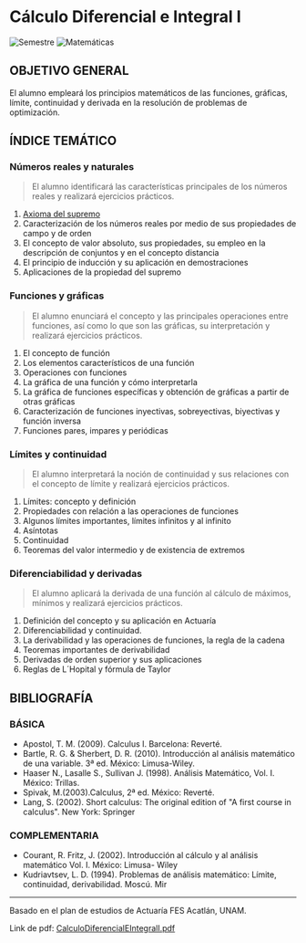 # Cálculo Diferencial e Integral I
![Semestre](https://img.shields.io/badge/Semestre-1-white)
![Matemáticas](https://img.shields.io/badge/Campo-Matemáticas-blue)

## OBJETIVO GENERAL
El alumno empleará los principios matemáticos de las funciones, gráficas, límite, continuidad y derivada en la resolución de problemas de optimización.

## ÍNDICE TEMÁTICO
### Números reales y naturales
> El alumno identificará las características principales de los números reales y realizará ejercicios prácticos.

1. [Axioma del supremo](numeros_reales_y_naturales/axioma_del_supremo.md)
2. Caracterización de los números reales por medio de sus propiedades de campo y de orden
3. El concepto de valor absoluto, sus propiedades, su empleo en la descripción de conjuntos y en el concepto distancia
4. El principio de inducción y su aplicación en demostraciones
5. Aplicaciones de la propiedad del supremo

### Funciones y gráficas
> El alumno enunciará el concepto y las principales operaciones entre funciones, así como lo que son las gráficas, su interpretación y realizará ejercicios prácticos.

1. El concepto de función
2. Los elementos característicos de una función
3. Operaciones con funciones
4. La gráfica de una función y cómo interpretarla
5. La gráfica de funciones específicas y obtención de gráficas a partir de otras gráficas
6. Caracterización de funciones inyectivas, sobreyectivas, biyectivas y función inversa
7. Funciones pares, impares y periódicas

### Límites y continuidad
> El alumno interpretará la noción de continuidad y sus relaciones con el concepto de límite y realizará ejercicios prácticos.

1. Límites: concepto y definición
2. Propiedades con relación a las operaciones de funciones
3. Algunos límites importantes, límites infinitos y al infinito
4. Asíntotas
5. Continuidad
6. Teoremas del valor intermedio y de existencia de extremos

### Diferenciabilidad y derivadas
> El alumno aplicará la derivada de una función al cálculo de máximos, mínimos y realizará ejercicios prácticos.

1. Definición del concepto y su aplicación en Actuaría
2. Diferenciabilidad y continuidad.
3. La derivabilidad y las operaciones de funciones, la regla de la cadena
4. Teoremas importantes de derivabilidad
5. Derivadas de orden superior y sus aplicaciones
6. Reglas de L´Hopital y fórmula de Taylor

## BIBLIOGRAFÍA
### BÁSICA
- Apostol, T. M. (2009). Calculus I. Barcelona: Reverté.
- Bartle, R. G. & Sherbert, D. R. (2010). Introducción al análisis matemático de una variable. 3ª ed. México:
Limusa-Wiley.
- Haaser N., Lasalle S., Sullivan J. (1998). Análisis Matemático, Vol. I. México: Trillas.
- Spivak, M.(2003).Calculus, 2ª ed. México: Reverté.
- Lang, S. (2002). Short calculus: The original edition of "A first course in calculus". New York: Springer

### COMPLEMENTARIA
- Courant, R. Fritz, J. (2002). Introducción al cálculo y al análisis matemático Vol. I. México: Limusa- Wiley
- Kudriavtsev, L. D. (1994). Problemas de análisis matemático: Límite, continuidad, derivabilidad. Moscú. Mir

<hr>

Basado en el plan de estudios de Actuaría FES Acatlán, UNAM.

Link de pdf: [CalculoDiferencialEIntegralI.pdf](https://www.acatlan.unam.mx/files/PlanesDeEstudio/Actuaria/1/CalculoDiferencialEIntegralI.pdf)

